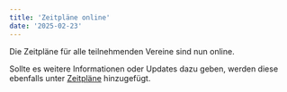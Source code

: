 ```yaml
---
title: 'Zeitpläne online'
date: '2025-02-23'
---
```


Die Zeitpläne für alle teilnehmenden Vereine sind nun online.

Sollte es weitere Informationen oder Updates dazu geben,
werden diese ebenfalls unter [Zeitpläne](/turnbetrieb/zeitplane) hinzugefügt.
